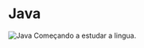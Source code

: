 # Java
![Java](https://img.shields.io/badge/java-%23ED8B00.svg?style=for-the-badge&logo=openjdk&logoColor=white)
Começando a estudar a lingua.




